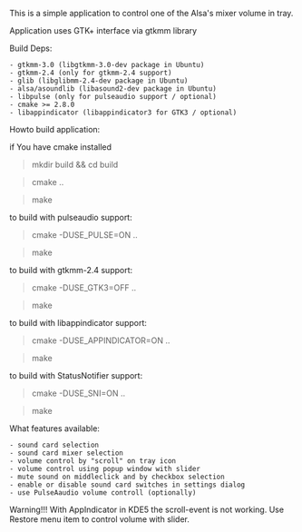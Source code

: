 This is a simple application to control one of the Alsa's mixer volume in tray.

Application uses GTK+ interface via gtkmm library

Build Deps:

	- gtkmm-3.0 (libgtkmm-3.0-dev package in Ubuntu)
	- gtkmm-2.4 (only for gtkmm-2.4 support) 
	- glib (libglibmm-2.4-dev package in Ubuntu)
	- alsa/asoundlib (libasound2-dev package in Ubuntu)
	- libpulse (only for pulseaudio support / optional)
	- cmake >= 2.8.0
	- libappindicator (libappindicator3 for GTK3 / optional)

Howto build application:

if You have cmake installed

>mkdir build && cd build

>cmake ..

>make

to build with pulseaudio support:

>cmake -DUSE_PULSE=ON ..

>make

to build with gtkmm-2.4 support:

>cmake -DUSE_GTK3=OFF ..

>make

to build with libappindicator support:

>cmake -DUSE_APPINDICATOR=ON ..

>make

to build with StatusNotifier support:

>cmake -DUSE_SNI=ON ..

>make


What features available:

	- sound card selection
	- sound card mixer selection
	- volume control by "scroll" on tray icon
	- volume control using popup window with slider
	- mute sound on middleclick and by checkbox selection
	- enable or disable sound card switches in settings dialog
	- use PulseAaudio volume controll (optionally)

Warning!!!
With AppIndicator in KDE5 the scroll-event is not working. Use Restore menu item to
control volume with slider.
